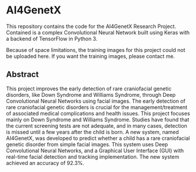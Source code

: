 # AI4GenetX

This repository contains the code for the AI4GenetX Research Project. Contained is a complex Convolutional Neural Network built using Keras with a backend of TensorFlow in Python 3.

Because of space limitations, the training images for this project could not be uploaded here. If you want the training images, please contact me.

## **Abstract**

This project improves the early detection of rare craniofacial genetic disorders, like Down Syndrome and Williams Syndrome, through Deep Convolutional Neural Networks using facial images. The early detection of rare craniofacial genetic disorders is crucial for the management/treatment of associated medical complications and health issues. This project focuses mainly on Down Syndrome and Williams Syndrome. Studies have found that the current screening tests are not adequate, and in many cases, detection is missed until a few years after the child is born. A new system, named AI4GenetX, was developed to predict whether a child has a rare craniofacial genetic disorder from simple facial images. This system uses Deep Convolutional Neural Networks, and a Graphical User Interface (GUI) with real-time facial detection and tracking implementation. The new system achieved an accuracy of 92.3%.
